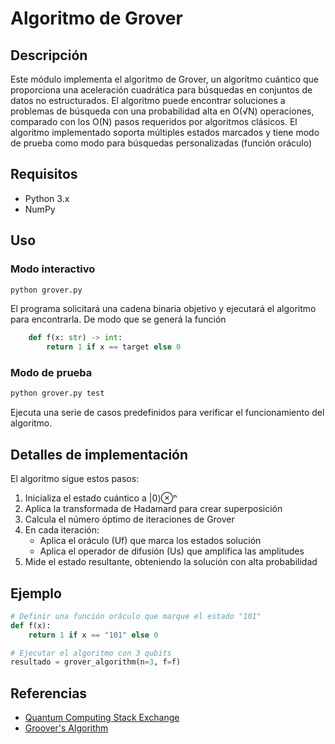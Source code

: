 # Algoritmo de Grover

## Descripción
Este módulo implementa el algoritmo de Grover, un algoritmo cuántico que proporciona una aceleración cuadrática para búsquedas en conjuntos de datos no estructurados. El algoritmo puede encontrar soluciones a problemas de búsqueda con una probabilidad alta en O(√N) operaciones, comparado con los O(N) pasos requeridos por algoritmos clásicos.
El algoritmo implementado soporta múltiples estados marcados y tiene modo de prueba como modo para búsquedas personalizadas (función oráculo)

## Requisitos
- Python 3.x
- NumPy

## Uso

### Modo interactivo
```bash
python grover.py
```
El programa solicitará una cadena binaria objetivo y ejecutará el algoritmo para encontrarla. De modo que se generá la función
```python
    def f(x: str) -> int:
        return 1 if x == target else 0
```

### Modo de prueba
```bash
python grover.py test
```
Ejecuta una serie de casos predefinidos para verificar el funcionamiento del algoritmo.

## Detalles de implementación
El algoritmo sigue estos pasos:
1. Inicializa el estado cuántico a |0⟩⊗ⁿ
2. Aplica la transformada de Hadamard para crear superposición
3. Calcula el número óptimo de iteraciones de Grover
4. En cada iteración:
   - Aplica el oráculo (Uf) que marca los estados solución
   - Aplica el operador de difusión (Us) que amplifica las amplitudes
5. Mide el estado resultante, obteniendo la solución con alta probabilidad

## Ejemplo
```python
# Definir una función oráculo que marque el estado "101"
def f(x):
    return 1 if x == "101" else 0

# Ejecutar el algoritmo con 3 qubits
resultado = grover_algorithm(n=3, f=f)
```

## Referencias
- [Quantum Computing Stack Exchange](https://quantumcomputing.stackexchange.com/questions/1939/in-grovers-algorithm-why-does-the-optimal-number-of-iterations-involve-a-floor)
- [Groover's Algorithm](https://en.wikipedia.org/wiki/Grover%27s_algorithm)